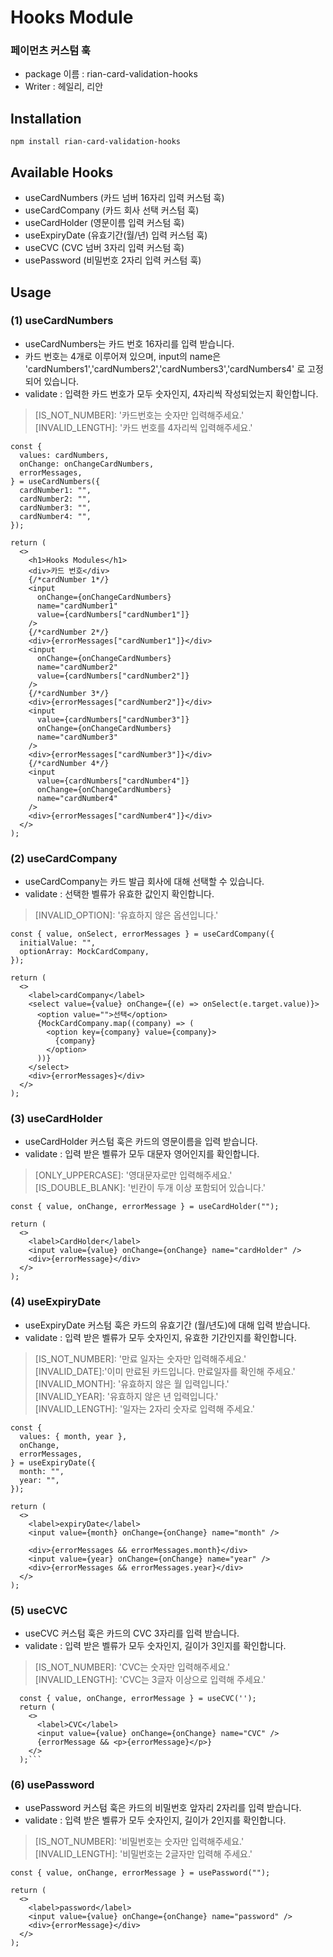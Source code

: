 # Hooks Module

### 페이먼츠 커스텀 훅

- package 이름 : rian-card-validation-hooks
- Writer : 헤일리, 리안

## Installation

```
npm install rian-card-validation-hooks
```

## Available Hooks

- useCardNumbers (카드 넘버 16자리 입력 커스텀 훅)
- useCardCompany (카드 회사 선택 커스텀 훅)
- useCardHolder (영문이름 입력 커스텀 훅)
- useExpiryDate (유효기간(월/년) 입력 커스텀 훅)
- useCVC (CVC 넘버 3자리 입력 커스텀 훅)
- usePassword (비밀번호 2자리 입력 커스텀 훅)

## Usage

### (1) useCardNumbers

- useCardNumbers는 카드 번호 16자리를 입력 받습니다.
- 카드 번호는 4개로 이루어져 있으며, input의 name은 'cardNumbers1','cardNumbers2','cardNumbers3','cardNumbers4' 로 고정되어 있습니다.
- validate : 입력한 카드 번호가 모두 숫자인지, 4자리씩 작성되었는지 확인합니다.

> [IS_NOT_NUMBER]: '카드번호는 숫자만 입력해주세요.'  
> [INVALID_LENGTH]: '카드 번호를 4자리씩 입력해주세요.'

```tsx
const {
  values: cardNumbers,
  onChange: onChangeCardNumbers,
  errorMessages,
} = useCardNumbers({
  cardNumber1: "",
  cardNumber2: "",
  cardNumber3: "",
  cardNumber4: "",
});

return (
  <>
    <h1>Hooks Modules</h1>
    <div>카드 번호</div>
    {/*cardNumber 1*/}
    <input
      onChange={onChangeCardNumbers}
      name="cardNumber1"
      value={cardNumbers["cardNumber1"]}
    />
    {/*cardNumber 2*/}
    <div>{errorMessages["cardNumber1"]}</div>
    <input
      onChange={onChangeCardNumbers}
      name="cardNumber2"
      value={cardNumbers["cardNumber2"]}
    />
    {/*cardNumber 3*/}
    <div>{errorMessages["cardNumber2"]}</div>
    <input
      value={cardNumbers["cardNumber3"]}
      onChange={onChangeCardNumbers}
      name="cardNumber3"
    />
    <div>{errorMessages["cardNumber3"]}</div>
    {/*cardNumber 4*/}
    <input
      value={cardNumbers["cardNumber4"]}
      onChange={onChangeCardNumbers}
      name="cardNumber4"
    />
    <div>{errorMessages["cardNumber4"]}</div>
  </>
);
```

### (2) useCardCompany

- useCardCompany는 카드 발급 회사에 대해 선택할 수 있습니다.
- validate : 선택한 벨류가 유효한 값인지 확인합니다.

> [INVALID_OPTION]: '유효하지 않은 옵션입니다.'

```tsx
const { value, onSelect, errorMessages } = useCardCompany({
  initialValue: "",
  optionArray: MockCardCompany,
});

return (
  <>
    <label>cardCompany</label>
    <select value={value} onChange={(e) => onSelect(e.target.value)}>
      <option value="">선택</option>
      {MockCardCompany.map((company) => (
        <option key={company} value={company}>
          {company}
        </option>
      ))}
    </select>
    <div>{errorMessages}</div>
  </>
);
```

### (3) useCardHolder

- useCardHolder 커스텀 훅은 카드의 영문이름을 입력 받습니다.
- validate : 입력 받은 벨류가 모두 대문자 영어인지를 확인합니다.

> [ONLY_UPPERCASE]: '영대문자로만 입력해주세요.'  
> [IS_DOUBLE_BLANK]: '빈칸이 두개 이상 포함되어 있습니다.'

```tsx
const { value, onChange, errorMessage } = useCardHolder("");

return (
  <>
    <label>CardHolder</label>
    <input value={value} onChange={onChange} name="cardHolder" />
    <div>{errorMessage}</div>
  </>
);
```

### (4) useExpiryDate

- useExpiryDate 커스텀 훅은 카드의 유효기간 (월/년도)에 대해 입력 받습니다.
- validate : 입력 받은 벨류가 모두 숫자인지, 유효한 기간인지를 확인합니다.

> [IS_NOT_NUMBER]: '만료 일자는 숫자만 입력해주세요.'  
> [INVALID_DATE]:'이미 만료된 카드입니다. 만료일자를 확인해 주세요.'
> [INVALID_MONTH]: '유효하지 않은 월 입력입니다.'  
> [INVALID_YEAR]: '유효하지 않은 년 입력입니다.'  
> [INVALID_LENGTH]: '일자는 2자리 숫자로 입력해 주세요.'

```tsx
const {
  values: { month, year },
  onChange,
  errorMessages,
} = useExpiryDate({
  month: "",
  year: "",
});

return (
  <>
    <label>expiryDate</label>
    <input value={month} onChange={onChange} name="month" />

    <div>{errorMessages && errorMessages.month}</div>
    <input value={year} onChange={onChange} name="year" />
    <div>{errorMessages && errorMessages.year}</div>
  </>
);
```

### (5) useCVC

- useCVC 커스텀 훅은 카드의 CVC 3자리를 입력 받습니다.
- validate : 입력 받은 벨류가 모두 숫자인지, 길이가 3인지를 확인합니다.

> [IS_NOT_NUMBER]: 'CVC는 숫자만 입력해주세요.'  
> [INVALID_LENGTH]: 'CVC는 3글자 이상으로 입력해 주세요.'

````tsx
  const { value, onChange, errorMessage } = useCVC('');
  return (
    <>
      <label>CVC</label>
      <input value={value} onChange={onChange} name="CVC" />
      {errorMessage && <p>{errorMessage}</p>}
    </>
  );```
````

### (6) usePassword

- usePassword 커스텀 훅은 카드의 비밀번호 앞자리 2자리를 입력 받습니다.
- validate : 입력 받은 벨류가 모두 숫자인지, 길이가 2인지를 확인합니다.

> [IS_NOT_NUMBER]: '비밀번호는 숫자만 입력해주세요.'  
> [INVALID_LENGTH]: '비밀번호는 2글자만 입력해 주세요.'

```tsx
const { value, onChange, errorMessage } = usePassword("");

return (
  <>
    <label>password</label>
    <input value={value} onChange={onChange} name="password" />
    <div>{errorMessage}</div>
  </>
);
```
